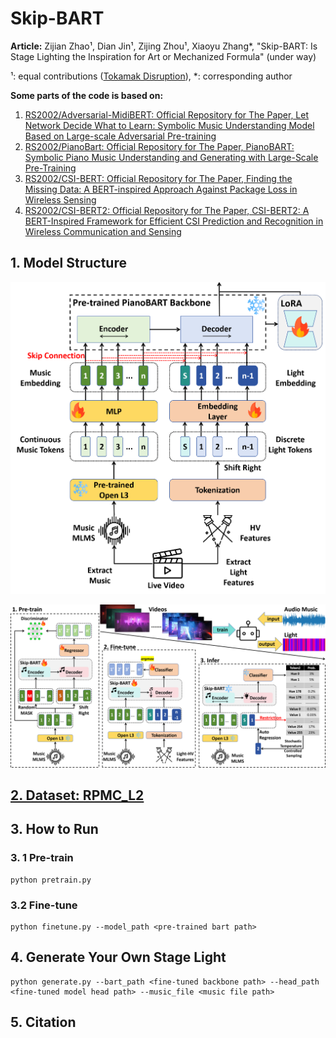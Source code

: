 # Skip-BART
**Article:** Zijian Zhao¹, Dian Jin¹, Zijing Zhou¹, Xiaoyu Zhang*, "Skip-BART: Is Stage Lighting the Inspiration for Art or Mechanized Formula" (under way)

¹: equal contributions ([Tokamak Disruption](https://tokamak-disruption.netlify.app/)), *: corresponding author

**Some parts of the code is based on:** 

1. [RS2002/Adversarial-MidiBERT: Official Repository for The Paper, Let Network Decide What to Learn: Symbolic Music Understanding Model Based on Large-scale Adversarial Pre-training](https://github.com/RS2002/Adversarial-MidiBERT)
2. [RS2002/PianoBart: Official Repository for The Paper, PianoBART: Symbolic Piano Music Understanding and Generating with Large-Scale Pre-Training](https://github.com/RS2002/PianoBart)
3. [RS2002/CSI-BERT: Official Repository for The Paper, Finding the Missing Data: A BERT-inspired Approach Against Package Loss in Wireless Sensing](https://github.com/RS2002/CSI-BERT)
4. [RS2002/CSI-BERT2: Official Repository for The Paper, CSI-BERT2: A BERT-Inspired Framework for Efficient CSI Prediction and Recognition in Wireless Communication and Sensing](https://github.com/RS2002/CSI-BERT2)



## 1. Model Structure

<img src="./img/model.png" style="zoom:50%;" />



![](./img/workflow.png)



## [2. Dataset: RPMC_L2](https://zenodo.org/records/14854217?token=eyJhbGciOiJIUzUxMiJ9.eyJpZCI6IjM5MDcwY2E5LTY0MzUtNGZhZC04NzA4LTczMjNhNTZiOGZmYSIsImRhdGEiOnt9LCJyYW5kb20iOiI1YWRkZmNiMmYyOGNiYzI4ZWUxY2QwNTAyY2YxNTY4ZiJ9.0Jr6GYfyyn02F96eVpkjOtcE-MM1wt-_ctOshdNGMUyUKI15-9Rfp9VF30_hYOTqv_9lLj-7Wj0qGyR3p9cA5w)



## 3. How to Run

### 3. 1 Pre-train

```shell
python pretrain.py
```



### 3.2 Fine-tune

```shell
python finetune.py --model_path <pre-trained bart path>
```



## 4. Generate Your Own Stage Light

```shell
python generate.py --bart_path <fine-tuned backbone path> --head_path <fine-tuned model head path> --music_file <music file path>
```



## 5. Citation

```

```

